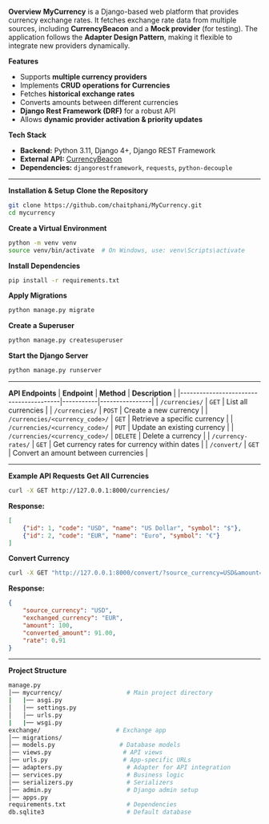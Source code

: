 
**Overview**
**MyCurrency** is a Django-based web platform that provides currency exchange rates. It fetches exchange rate data from multiple sources, including **CurrencyBeacon** and a **Mock provider** (for testing). The application follows the **Adapter Design Pattern**, making it flexible to integrate new providers dynamically.

**Features**
- Supports **multiple currency providers**  
- Implements **CRUD operations for Currencies**  
- Fetches **historical exchange rates**  
- Converts amounts between different currencies  
- **Django Rest Framework (DRF)** for a robust API  
- Allows **dynamic provider activation & priority updates**  

**Tech Stack**
- **Backend:** Python 3.11, Django 4+, Django REST Framework
- **External API:** [CurrencyBeacon](https://currencybeacon.com)  
- **Dependencies:** `djangorestframework`, `requests`, `python-decouple`  

---

**Installation & Setup**
**Clone the Repository**
```bash
git clone https://github.com/chaitphani/MyCurrency.git
cd mycurrency
```

**Create a Virtual Environment**
```bash
python -m venv venv
source venv/bin/activate  # On Windows, use: venv\Scripts\activate
```

**Install Dependencies**
```bash
pip install -r requirements.txt
```

**Apply Migrations**
```bash
python manage.py migrate
```

**Create a Superuser**
```bash
python manage.py createsuperuser
```

**Start the Django Server**
```bash
python manage.py runserver
```

---

**API Endpoints**
| **Endpoint**                           | **Method** | **Description** |
|----------------------------------------|-----------|----------------|
| `/currencies/`                         | `GET`     | List all currencies |
| `/currencies/`                         | `POST`    | Create a new currency |
| `/currencies/<currency_code>/`         | `GET`     | Retrieve a specific currency |
| `/currencies/<currency_code>/`         | `PUT`     | Update an existing currency |
| `/currencies/<currency_code>/`         | `DELETE`  | Delete a currency |
| `/currency-rates/`                      | `GET`     | Get currency rates for currency within dates |
| `/convert/`                            | `GET`     | Convert an amount between currencies |

---

**Example API Requests**
**Get All Currencies**
```bash
curl -X GET http://127.0.0.1:8000/currencies/
```
**Response:**
```json
[
    {"id": 1, "code": "USD", "name": "US Dollar", "symbol": "$"},
    {"id": 2, "code": "EUR", "name": "Euro", "symbol": "€"}
]
```

**Convert Currency**
```bash
curl -X GET "http://127.0.0.1:8000/convert/?source_currency=USD&amount=100&exchanged_currency=EUR"
```

**Response:**
```json
{
    "source_currency": "USD",
    "exchanged_currency": "EUR",
    "amount": 100,
    "converted_amount": 91.00,
    "rate": 0.91
}
```

---

**Project Structure**
```bash
manage.py
│── mycurrency/                  # Main project directory
|   |── asgi.py
│   │── settings.py
│   │── urls.py
|   |── wsgi.py
exchange/                     # Exchange app
│── migrations/
│── models.py                  # Database models
│── views.py                    # API views
│── urls.py                     # App-specific URLs
│── adapters.py                  # Adapter for API integration
│── services.py                  # Business logic
│── serializers.py               # Serializers
│── admin.py                     # Django admin setup
│── apps.py  
requirements.txt                 # Dependencies
db.sqlite3                       # Default database
```
